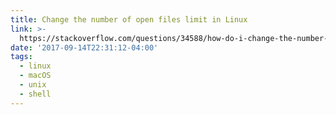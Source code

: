 ```yaml
---
title: Change the number of open files limit in Linux
link: >-
  https://stackoverflow.com/questions/34588/how-do-i-change-the-number-of-open-files-limit-in-linux
date: '2017-09-14T22:31:12-04:00'
tags:
  - linux
  - macOS
  - unix
  - shell
---
```


